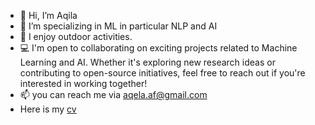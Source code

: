 - 👋 Hi, I’m Aqila
- 👀 I’m specializing in ML in particular NLP and AI
- 🌱 I enjoy outdoor activities.
- 💻 I'm open to collaborating on exciting projects related to Machine Learning and AI. Whether it's exploring new research ideas or contributing to open-source initiatives, feel free to reach out if you're interested in working together!
- 📫 you can reach me via aqela.af@gmail.com
- Here is my [cv](https://docs.google.com/viewer?url=${https://github.com/Aqila-Farahmand/CV/releases/download/0.1.0-2025-01-17T112827/cv.pdf})

<!---
Aqila-Farahmand is a ✨ special ✨ repository because its `README.md` (this file) appears on your GitHub profile.
You can click the Preview link to take a look at your changes.
--->
